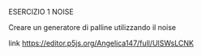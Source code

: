 ESERCIZIO 1 NOISE

Creare un generatore di palline utilizzando il noise

link https://editor.p5js.org/Angelica147/full/UlSWsLCNK

